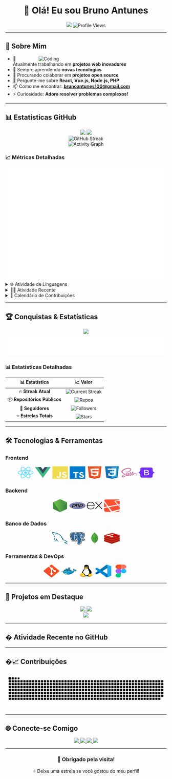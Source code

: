 
<div align="center">
  
# 👋 Olá! Eu sou Bruno Antunes

<img src="https://readme-typing-svg.herokuapp.com/?font=Righteous&size=35&center=true&vCenter=true&width=500&height=70&duration=4000&lines=Desenvolvedor+Full+Stack;+Apaixonado+por+Tecnologia;+Sempre+Aprendendo!" />

<img src="https://komarev.com/ghpvc/?username=Advansoftware&color=blueviolet&style=flat-square&label=Profile+Views" alt="Profile Views"/>

</div>

---

## 🚀 Sobre Mim

<img align="right" alt="Coding" width="400" src="https://cdn.dribbble.com/users/1162077/screenshots/3848914/programmer.gif">

- 🔭 Atualmente trabalhando em **projetos web inovadores**
- 🌱 Sempre aprendendo **novas tecnologias**
- 👯 Procurando colaborar em **projetos open source**
- 💬 Pergunte-me sobre **React, Vue.js, Node.js, PHP**
- 📫 Como me encontrar: **brunoantunes100@gmail.com**
- ⚡ Curiosidade: **Adoro resolver problemas complexos!**

---

## 📊 Estatísticas GitHub

<div align="center">
  <img height="180em" src="https://github-readme-stats.vercel.app/api?username=Advansoftware&show_icons=true&theme=tokyonight&include_all_commits=true&count_private=true&hide_border=true"/>
  <img height="180em" src="https://github-readme-stats.vercel.app/api/top-langs/?username=Advansoftware&layout=compact&langs_count=8&theme=tokyonight&hide_border=true"/>
</div>

<div align="center">
  <img src="https://github-readme-streak-stats.herokuapp.com/?user=Advansoftware&theme=tokyonight&hide_border=true" alt="GitHub Streak"/>
</div>

<div align="center">
  <img src="https://github-readme-activity-graph.vercel.app/graph?username=Advansoftware&theme=tokyo-night&hide_border=true" alt="Activity Graph"/>
</div>

### 📈 Métricas Detalhadas

<div align="center">
  <img src="https://github.com/Advansoftware/Advansoftware/blob/main/metrics.svg" alt="General Metrics" />
</div>

<details>
<summary>🌐 Atividade de Linguagens</summary>
<div align="center">
  <img src="https://github.com/Advansoftware/Advansoftware/blob/main/languages.svg" alt="Languages Activity" />
</div>
</details>

<details>
<summary>🏃‍♂️ Atividade Recente</summary>
<div align="center">
  <img src="https://github.com/Advansoftware/Advansoftware/blob/main/activity.svg" alt="Recent Activity" />
</div>
</details>

<details>
<summary>📅 Calendário de Contribuições</summary>
<div align="center">
  <img src="https://github.com/Advansoftware/Advansoftware/blob/main/calendar.svg" alt="Calendar Activity" />
</div>
</details>

---

## 🏆 Conquistas & Estatísticas

<div align="center">
  <img src="https://github-profile-trophy.vercel.app/?username=Advansoftware&theme=tokyonight&no-frame=true&no-bg=true&margin-w=4&row=1"/>
</div>

<div align="center">
  <img src="https://github.com/Advansoftware/Advansoftware/blob/main/achievements.svg" alt="Achievements" />
</div>

### 📊 Estatísticas Detalhadas

<div align="center">

|      📊 **Estatística**      |                                                                                             📈 **Valor**                                                                                              |
| :-------------------------: | :--------------------------------------------------------------------------------------------------------------------------------------------------------------------------------------------------: |
|     🔥 **Streak Atual**      | ![Current Streak](https://github-readme-streak-stats.herokuapp.com/?user=Advansoftware&theme=dark&hide_border=true&currStreakLabel=FFDD44&dates=FFDD44&ring=FF6B6B&fire=FF6B6B&currStreakNum=FFFFFF) |
| 📦 **Repositórios Públicos** |            ![Repos](https://img.shields.io/badge/dynamic/json?logo=github&label=repos&query=%24.public_repos&url=https%3A%2F%2Fapi.github.com%2Fusers%2FAdvansoftware&color=brightgreen)             |
|      👥 **Seguidores**       |                                                     ![Followers](https://img.shields.io/github/followers/Advansoftware?logo=github&style=social)                                                     |
|    ⭐ **Estrelas Totais**    |        ![Stars](https://img.shields.io/badge/dynamic/json?logo=github&label=stars&query=%24.stars&url=https%3A%2F%2Fapi.github-star-counter.workers.dev%2Fuser%2FAdvansoftware&color=yellow)         |

</div>

---

## 🛠️ Tecnologias & Ferramentas

### Frontend
<div align="center">
  <img title="React" alt="React" height="40" width="50" src="https://raw.githubusercontent.com/devicons/devicon/master/icons/react/react-original.svg">
  <img title="Vue.js" alt="Vue.js" height="40" width="50" src="https://raw.githubusercontent.com/devicons/devicon/master/icons/vuejs/vuejs-original.svg">
  <img title="JavaScript" alt="JavaScript" height="40" width="50" src="https://raw.githubusercontent.com/devicons/devicon/master/icons/javascript/javascript-plain.svg">
  <img title="TypeScript" alt="TypeScript" height="40" width="50" src="https://raw.githubusercontent.com/devicons/devicon/master/icons/typescript/typescript-plain.svg">
  <img title="HTML5" alt="HTML5" height="40" width="50" src="https://raw.githubusercontent.com/devicons/devicon/master/icons/html5/html5-original.svg">
  <img title="CSS3" alt="CSS3" height="40" width="50" src="https://raw.githubusercontent.com/devicons/devicon/master/icons/css3/css3-original.svg">
  <img title="Sass" alt="Sass" height="40" width="50" src="https://raw.githubusercontent.com/devicons/devicon/master/icons/sass/sass-original.svg">
  <img title="Bootstrap" alt="Bootstrap" height="40" width="50" src="https://raw.githubusercontent.com/devicons/devicon/master/icons/bootstrap/bootstrap-plain.svg">
</div>

### Backend
<div align="center">
  <img title="Node.js" alt="Node.js" height="40" width="50" src="https://raw.githubusercontent.com/devicons/devicon/master/icons/nodejs/nodejs-original.svg">
  <img title="PHP" alt="PHP" height="40" width="50" src="https://raw.githubusercontent.com/devicons/devicon/master/icons/php/php-original.svg">
  <img title="Express" alt="Express" height="40" width="50" src="https://raw.githubusercontent.com/devicons/devicon/master/icons/express/express-original.svg">
  <img title="Laravel" alt="Laravel" height="40" width="50" src="https://raw.githubusercontent.com/devicons/devicon/master/icons/laravel/laravel-plain.svg">
</div>

### Banco de Dados
<div align="center">
  <img title="MySQL" alt="MySQL" height="40" width="50" src="https://raw.githubusercontent.com/devicons/devicon/master/icons/mysql/mysql-original.svg">
  <img title="PostgreSQL" alt="PostgreSQL" height="40" width="50" src="https://raw.githubusercontent.com/devicons/devicon/master/icons/postgresql/postgresql-original.svg">
  <img title="MongoDB" alt="MongoDB" height="40" width="50" src="https://raw.githubusercontent.com/devicons/devicon/master/icons/mongodb/mongodb-original.svg">
  <img title="Redis" alt="Redis" height="40" width="50" src="https://raw.githubusercontent.com/devicons/devicon/master/icons/redis/redis-original.svg">
</div>

### Ferramentas & DevOps
<div align="center">
  <img title="Git" alt="Git" height="40" width="50" src="https://raw.githubusercontent.com/devicons/devicon/master/icons/git/git-original.svg">
  <img title="Docker" alt="Docker" height="40" width="50" src="https://raw.githubusercontent.com/devicons/devicon/master/icons/docker/docker-original.svg">
  <img title="Linux" alt="Linux" height="40" width="50" src="https://raw.githubusercontent.com/devicons/devicon/master/icons/linux/linux-original.svg">
  <img title="VS Code" alt="VS Code" height="40" width="50" src="https://raw.githubusercontent.com/devicons/devicon/master/icons/vscode/vscode-original.svg">
  <img title="Figma" alt="Figma" height="40" width="50" src="https://raw.githubusercontent.com/devicons/devicon/master/icons/figma/figma-original.svg">
</div>

---

## 🎯 Projetos em Destaque

<div align="center">
  <a href="https://github.com/Advansoftware/repo1">
    <img src="https://github-readme-stats.vercel.app/api/pin/?username=Advansoftware&repo=repo1&theme=tokyonight&hide_border=true" />
  </a>
  <a href="https://github.com/Advansoftware/repo2">
    <img src="https://github-readme-stats.vercel.app/api/pin/?username=Advansoftware&repo=repo2&theme=tokyonight&hide_border=true" />
  </a>
</div>

<div align="center">
  <a href="https://github.com/Advansoftware?tab=repositories">
    <img src="https://img.shields.io/badge/-Ver%20Todos%20os%20Projetos-000000?style=for-the-badge&logo=github&logoColor=white" />
  </a>
</div>

---

## � Atividade Recente no GitHub

<!--START_SECTION:activity-->
<!--END_SECTION:activity-->

---

## �📈 Contribuições

<div align="center">
  <img src="https://github.com/Advansoftware/Advansoftware/blob/output/github-contribution-grid-snake.svg" alt="Snake animation" />
</div>

---

## 🌐 Conecte-se Comigo

<div align="center">
  <a href="https://www.linkedin.com/in/bruno-antunes-284679b6/" target="_blank">
    <img src="https://img.shields.io/badge/-LinkedIn-%230077B5?style=for-the-badge&logo=linkedin&logoColor=white" target="_blank">
  </a>
  <a href="https://www.youtube.com/channel/UCP431wPMaOz2c6v1eGqfsTQ" target="_blank">
    <img src="https://img.shields.io/badge/YouTube-FF0000?style=for-the-badge&logo=youtube&logoColor=white" target="_blank">
  </a>
  <a href="https://instagram.com/brruness/" target="_blank">
    <img src="https://img.shields.io/badge/-Instagram-%23E4405F?style=for-the-badge&logo=instagram&logoColor=white" target="_blank">
  </a>
  <a href="mailto:brunoantunes100@gmail.com">
    <img src="https://img.shields.io/badge/-Gmail-%23333?style=for-the-badge&logo=gmail&logoColor=white" target="_blank">
  </a>
</div>

---

<div align="center">
  <h3>💜 Obrigado pela visita!</h3>
  <p>⭐ Deixe uma estrela se você gostou do meu perfil!</p>
</div>
